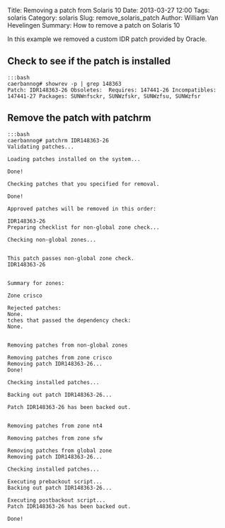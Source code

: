 Title: Removing a patch from Solaris 10
Date: 2013-03-27 12:00
Tags: solaris
Category: solaris
Slug: remove_solaris_patch
Author: William Van Hevelingen
Summary: How to remove a patch on Solaris 10

In this example we removed a custom IDR patch provided by Oracle.

Check to see if the patch is installed
--------------------------------------

    :::bash
    caerbannog# showrev -p | grep 148363
    Patch: IDR148363-26 Obsoletes:  Requires: 147441-26 Incompatibles: 147441-27 Packages: SUNWnfsckr, SUNWzfskr, SUNWzfsu, SUNWzfsr

Remove the patch with patchrm
-----------------------------

    :::bash
    caerbannog# patchrm IDR148363-26
    Validating patches...

    Loading patches installed on the system...

    Done!

    Checking patches that you specified for removal.

    Done!

    Approved patches will be removed in this order:

    IDR148363-26
    Preparing checklist for non-global zone check...

    Checking non-global zones...


    This patch passes non-global zone check.
    IDR148363-26


    Summary for zones:

    Zone crisco

    Rejected patches:
    None.
    tches that passed the dependency check:
    None.


    Removing patches from non-global zones

    Removing patches from zone crisco
    Removing patch IDR148363-26...
    Done!

    Checking installed patches...

    Backing out patch IDR148363-26...

    Patch IDR148363-26 has been backed out.


    Removing patches from zone nt4

    Removing patches from zone sfw

    Removing patches from global zone
    Removing patch IDR148363-26...

    Checking installed patches...

    Executing prebackout script...
    Backing out patch IDR148363-26...

    Executing postbackout script...
    Patch IDR148363-26 has been backed out.

    Done!


